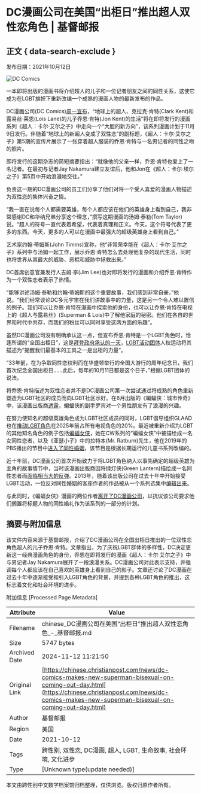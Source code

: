 # DC漫画公司在美国“出柜日”推出超人双性恋角色 | 基督邮报

## 正文 { data-search-exclude }


发布日期：2021年10月12日

![DC Comics](https://cdn-chinese.christianpost.com/files/cache/image/1/48/14812_w_935_639.png)

一本即将出版的漫画书将介绍超人的儿子和一位记者朋友之间的同性关系，这使它成为在LGBT旗帜下重新改编一个成熟的漫画人物的最新发布的作品。

DC漫画公司(DC Comics)[周一宣布](https://www.dccomics.com/blog/2021/10/11/jon-kent-finds-his-identity-in-superman-son-of-kal-el-5)，“地球上的超人、克拉克·肯特(Clark Kent)和露易丝·莱恩(Lois Lane)的儿子乔恩·肯特(Jon Kent)的生活”将在即将发行的漫画系列《超人：卡尔·艾尔之子》中走向一个“大胆的新方向”，该系列漫画计划于11月9日发行。伴随着“地球上的新超人变成了双性恋”的副标题，《超人：卡尔·艾尔之子》第5期的宣传片展示了一张穿着超人服装的乔恩·肯特与一名男记者的同性之吻的照片。

即将发行的这期杂志的简短摘要指出：“就像他的父亲一样，乔恩·肯特也爱上了一名记者。在最初与记者Jay Nakamura建立友谊后，他和Jon在《超人：卡尔·埃尔之子》第5页中开始浪漫地交往。”

负责这一期的DC漫画公司的员工们分享了他们对将一个受人喜爱的漫画人物描述为双性恋的集体兴奋之情。

“我一直在说每个人都需要英雄，每个人都应该在他们的英雄身上看到自己，我非常感谢DC和华纳兄弟分享这个理念，”撰写这期漫画的汤姆·泰勒(Tom Taylor)说。“超人的符号一直代表着希望，代表着真理和正义。今天，这个符号代表了更多的东西。今天，更多的人可以在漫画中最强大的超级英雄身上看到自己。”

艺术家约翰·蒂姆斯(John Timms)宣称，他“非常荣幸能在《超人：卡尔·艾尔之子》系列中与汤姆一起工作，展示乔恩·肯特怎么去处理他复杂的现代生活，同时也将世界从其最大的威胁、恶棍和威胁中拯救出来。”

DC首席创意官兼发行人吉姆·李(Jim Lee)也对即将发行的漫画和介绍乔恩·肯特作为一个双性恋者表示了热情。

“能够讲述汤姆·泰勒和约翰·蒂姆斯的这个重要故事，我们感到非常自豪，”他说。“我们经常谈论DC多元宇宙在我们讲故事中的力量，这是另一个令人难以置信的例子。我们可以让乔恩·肯特在漫画中探索他的身份，也可以让乔恩·肯特在电视上的《超人与露易丝》(Superman & Lois)中了解他家庭的秘密。他们在各自的世界和时代中共存，而我们的粉丝可以同时享受这两方面的乐趣”。

虽然DC漫画公司没有明确承认这一点，但宣布乔恩·肯特是一个LGBT角色时，恰逢所谓的“全国出柜日”，这是[拜登政府承认的一天](https://www.whitehouse.gov/briefing-room/statements-releases/2021/10/11/statement-by-president-joseph-r-biden-jr-on-national-coming-out-day/)，[LGBT活动团体](https://www.hrc.org/resources/national-coming-out-day)人权运动将其描述为“提醒我们最基本的工具之一是出柜的力量”。

“33年前，在为争取同性恋权利而在华盛顿举行的全国大游行的周年纪念日，我们首次纪念全国出柜日……此后，每年的10月11日都是这个日子，”根据LGBT团体的说法。

将乔恩·肯特描述为双性恋者并不是DC漫画公司第一次尝试通过将成熟的角色重新塑造为LGBT社区的成员而向LGBT社区示好。在8月出版的《蝙蝠侠：城市传奇》中，该漫画出版商[透露](https://www.christianpost.com/news/robin-revealed-as-possibly-bisexual-in-latest-issue-of-batman.html)，蝙蝠侠的副手罗宾对一个男性朋友有了浪漫的兴趣。

在努力使知名的超级英雄角色成为LGBT社区成员的同时，LGBT倡导组织GLAAD也在[推动LGBT角色](https://www.christianpost.com/news/lgbt-group-pushes-for-20-percent-of-all-television-characters-be-lgbt-by-2025.html)在2025年前占所有电视角色的20%。最近被重新介绍为LGBT的其他知名角色的例子包括[蝙蝠女侠](https://www.christianpost.com/news/lesbian-batwoman-gets-approval-at-cw-first-live-action-superhero-series-with-lgbt-lead-character.html)，她在CW系列的“蝙蝠女侠”中被描绘成一名女同性恋者，以及《亚瑟小子》中的拉特本(Mr. Ratburn)先生，他在2019年的PBS播出的节目中[进入了同性婚姻](https://www.christianpost.com/news/pbs-taking-advantage-of-parents-trust-by-including-gay-wedding-in-arthur-conservative-group.html)，该节目是根据长期运行的儿童书系列改编的。

近十年前，DC漫画公司首次开始致力于将LGBT角色纳入以事先确定的超级英雄为主角的故事情节中，当时该漫画出版商因将绿灯侠(Green Lantern)描绘成一名同性恋者而[面临相当大的反弹](https://www.christianpost.com/news/green-lantern-is-gay-dc-comics-prompts-backlash-by-outing-superhero.html)。2013年，随着该出版公司在过去十年中开始接受LGBT活动，一位反对同性婚姻的客座作者的作品被从一个系列选集中[编辑出来](https://www.christianpost.com/news/superman-comic-writer-edited-out-of-series-for-support-of-traditional-marriage.html)。

与此同时，《蝙蝠女侠》漫画的两位作者[离开了DC漫画公司](https://www.christianpost.com/news/batwoman-co-authors-quit-after-dc-comics-prohibited-lesbian-marriage.html)，以抗议该公司要求他们搁置将标题人物的同性婚礼作为该系列的一部分的计划。

## 摘要与附加信息

<!-- tcd_abstract -->
该文件内容来源于基督邮报，介绍了DC漫画公司在全国出柜日推出的一位双性恋角色超人的儿子乔恩·肯特。文章指出，为了庆祝LGBT群体的多样性，DC决定更新这一经典漫画角色的身份，乔恩在即将发行的漫画《超人：卡尔·艾尔之子》中与男记者Jay Nakamura展开了一段浪漫关系。DC漫画公司对此表示支持，并强调每个人都应该在自己喜欢的英雄身上看到自己的影子。文章还讨论了DC漫画在过去十年中逐渐接受和引入LGBT角色的背景，并提到各种LGBT角色的推出，这标志着文化和社会环境的进步。
<!-- tcd_abstract_end -->

附加信息 [Processed Page Metadata]

| Attribute       | Value                                  |
|-----------------|----------------------------------------|
| Filename        | chinese_DC漫画公司在美国“出柜日”推出超人双性恋角色_-_基督邮报.md                             |
| Size            | 5747 bytes                           |
| Archived Date   | 2024-11-12 11:21:50                             |
| Original Link   | [https://chinese.christianpost.com/news/dc-comics-makes-new-superman-bisexual-on-coming-out-day.html](https://chinese.christianpost.com/news/dc-comics-makes-new-superman-bisexual-on-coming-out-day.html)                       |
| Author          | 基督邮报                               |
| Region          | 美国                               |
| Date            | 2021-10-12                                 |
| Tags            | 跨性别, 双性恋, DC漫画, 超人, LGBT, 生命故事, 社会环境, 文化进步                                 |
| Type            | [Unknown type(update needed)]                                 |
<!-- tcd_table_end -->

本文由跨性别中文数字档案馆归档整理，仅供浏览。版权归原作者所有。
